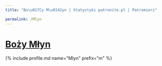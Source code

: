 ```yaml
---
title: "Bo\u017Cy M\u0142yn | Statystyki patronite.pl | Patromierz"

permalink: /Mlyn
---
```


# [Boży Młyn](https://patronite.pl/Mlyn)

{% include profile.md name="Mlyn" prefix="m" %}
